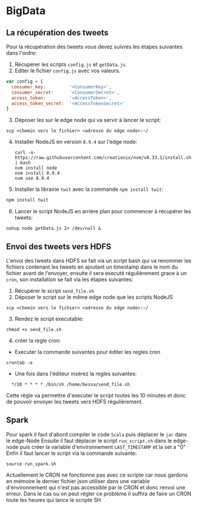 # BigData

## La récupération des tweets
Pour la récupération des tweets vous devez suivres les étapes suivantes dans l'ordre:
1. Récupérer les scripts `config.js` et `getData.js`.
2. Editer le fichier `config.js` avec vos valeurs.
  ```js
  var config = {
    consumer_key:         '<ConsumerKey>',
    consumer_secret:      '<ConsumerSecret>',
    access_token:         '<AccessToken>',
    access_token_secret:  '<AccessTokenSecret>'
  }

  ```
3. Déposer les sur le edge node qui va servir à lancer le script:
  ```shell
  scp <chemin vers le fichier> <adresse du edge node>:~/
  ```
4. Installer NodeJS en version `8.9.4` sur l'edge node:
    ```shell
    curl -o- https://raw.githubusercontent.com/creationix/nvm/v0.33.1/install.sh | bash
    nvm install node
    nvm install 8.9.4
    nvm use 8.9.4
    ```
5. Installer la librairie `twit` avec la commande `npm install twit`:
  ```bash
  npm install twit
  ```
6. Lancer le script NodeJS en arrière plan pour commencer à récupérer les tweets:
  ```shell
  nohup node getData.js 2> /dev/null &
  ```

## Envoi des tweets vers HDFS
L'envoi des tweets dans HDFS se fait via un script bash qui va renommer les fichiers contenant les tweets en ajoutant un timestamp dans le nom du fichier avant de l'envoyer, ensuite il sera executé régulièrement grace à un `cron`, son installation se fait via les étapes suivantes:
1. Récupérer le script `send_file.sh`
2. Déposer le script sur le même edge node que les scripts NodeJS
  ```shell
  scp <chemin vers le fichier> <adresse du edge node>:~/
  ```
3. Rendez le script executable:
  ```shell
  chmod +x send_file.sh
  ```
4. créer la regle cron:
  + Executer la commande suivantes pour éditer les regles cron
  ```shell
  crontab -e
  ```
  + Une fois dans l'éditeur insérez la regles suivantes:
  ```
    */10 * * * * /bin/sh /home/bessa/send_file.sh
  ```
  Cette règle va permettre d'executer le script toutes les 10 minutes et donc de pouvoir envoyer les tweets vers HDFS régulièrement.

## Spark
Pour spark il faut d'abord compiler le code `Scala` puis déplacer le `jar` dans le edge-Node
Ensuite il faut déplacer le script `run_script.sh` dans le edge-node puis créer la variable d'environnement `LAST_TIMESTAMP` et la set a "0"
Enfin il faut lancer le script via la commande suivante:
```shell
source run_spark.sh
```
Actuellement le CRON ne fonctionne pas avec ce scripte car nous gardons en mémoire le dernier fichier json utiliser dans une variable d'environnement qui n'est pas accessible par le CRON et donc renvoi une erreur.
Dans le cas ou on peut régler ce problème il suffira de faire un CRON toute les heures qui lance le scripte SH
